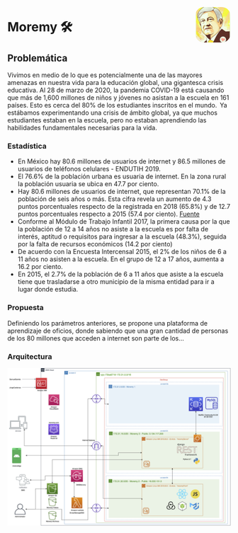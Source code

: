 <p>
  <img src="img/logo.jpeg" align = "right"  width="80" style='border-radius: 25%;'/>
</p>


# Moremy 🛠

## Problemática

Vivimos en medio de lo que es potencialmente una de las mayores amenazas en nuestra vida para la educación global, una gigantesca crisis educativa. Al 28 de marzo de 2020, la pandemia COVID-19 está causando que más de 1,600 millones de niños y jóvenes no asistan a la escuela en 161 países. Esto es cerca del 80% de los estudiantes inscritos en el mundo.  Ya estábamos experimentando una crisis de ámbito global, ya que muchos estudiantes estaban en la escuela, pero no estaban aprendiendo las habilidades fundamentales necesarias para la vida. 

### Estadística

- En México hay 80.6 millones de usuarios de internet y 86.5 millones de usuarios de teléfonos celulares - ENDUTIH 2019.
- El 76.6% de la población urbana es usuaria de internet. En la zona rural la población usuaria se ubica en 47.7 por ciento.
-  Hay 80.6 millones de usuarios de internet, que representan 70.1% de la población de seis años o más. Esta cifra revela un aumento de 4.3 puntos porcentuales respecto de la registrada en 2018 (65.8%) y de 12.7 puntos porcentuales respecto a 2015 (57.4 por ciento). [Fuente](http://www.ift.org.mx/comunicacion-y-medios/comunicados-ift/es/en-mexico-hay-806-millones-de-usuarios-de-internet-y-865-millones-de-usuarios-de-telefonos-celulares)
- Conforme al Módulo de Trabajo Infantil 2017, la primera causa por la que la población de 12 a 14 años no asiste a la escuela es por falta de interés, aptitud o requisitos para ingresar a la escuela (48.3%), seguida por la falta de recursos económicos (14.2 por ciento)
- De acuerdo con la Encuesta Intercensal 2015, el 2% de los niños de 6 a 11 años no asisten a la escuela. En el grupo de 12 a 17 años, aumenta a 16.2 por ciento.
- En 2015, el 2.7% de la población de 6 a 11 años que asiste a la escuela tiene que trasladarse a otro municipio de la misma entidad para ir a lugar donde estudia.


### Propuesta

Definiendo los parámetros anteriores, se propone una plataforma de aprendizaje de oficios, donde sabiendo que una gran cantidad de personas de los 80 millones que acceden a internet son parte de los...

### Arquitectura

![](arquitectura.jpg)

